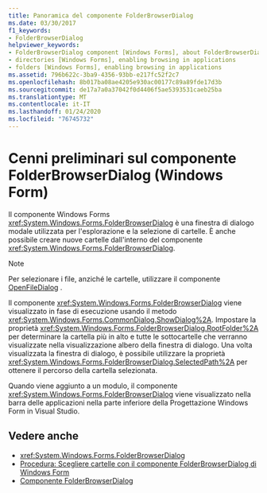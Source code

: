 ```yaml
---
title: Panoramica del componente FolderBrowserDialog
ms.date: 03/30/2017
f1_keywords:
- FolderBrowserDialog
helpviewer_keywords:
- FolderBrowserDialog component [Windows Forms], about FolderBrowserDialog
- directories [Windows Forms], enabling browsing in applications
- folders [Windows Forms], enabling browsing in applications
ms.assetid: 796b622c-3ba9-4356-93bb-e217fc52f2c7
ms.openlocfilehash: 8b017ba08ae4205e930ac00177c89a89fde17d3b
ms.sourcegitcommit: de17a7a0a37042f0d4406f5ae5393531caeb25ba
ms.translationtype: MT
ms.contentlocale: it-IT
ms.lasthandoff: 01/24/2020
ms.locfileid: "76745732"
---
```

# <a name="folderbrowserdialog-component-overview-windows-forms"></a>Cenni preliminari sul componente FolderBrowserDialog (Windows Form)

Il componente Windows Forms <xref:System.Windows.Forms.FolderBrowserDialog> è una finestra di dialogo modale utilizzata per l'esplorazione e la selezione di cartelle. È anche possibile creare nuove cartelle dall'interno del componente <xref:System.Windows.Forms.FolderBrowserDialog>.

> [!NOTE]
> Per selezionare i file, anziché le cartelle, utilizzare il componente [OpenFileDialog](openfiledialog-component-windows-forms.md) .

Il componente <xref:System.Windows.Forms.FolderBrowserDialog> viene visualizzato in fase di esecuzione usando il metodo <xref:System.Windows.Forms.CommonDialog.ShowDialog%2A>. Impostare la proprietà <xref:System.Windows.Forms.FolderBrowserDialog.RootFolder%2A> per determinare la cartella più in alto e tutte le sottocartelle che verranno visualizzate nella visualizzazione albero della finestra di dialogo. Una volta visualizzata la finestra di dialogo, è possibile utilizzare la proprietà <xref:System.Windows.Forms.FolderBrowserDialog.SelectedPath%2A> per ottenere il percorso della cartella selezionata.

Quando viene aggiunto a un modulo, il componente <xref:System.Windows.Forms.FolderBrowserDialog> viene visualizzato nella barra delle applicazioni nella parte inferiore della Progettazione Windows Form in Visual Studio.

## <a name="see-also"></a>Vedere anche

- <xref:System.Windows.Forms.FolderBrowserDialog>
- [Procedura: Scegliere cartelle con il componente FolderBrowserDialog di Windows Form](how-to-choose-folders-with-the-windows-forms-folderbrowserdialog-component.md)
- [Componente FolderBrowserDialog](folderbrowserdialog-component-windows-forms.md)
